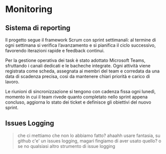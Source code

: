 
# Monitoring

## Sistema di reporting

Il progetto segue il framework Scrum con sprint settimanali: al termine di ogni settimana si verifica l’avanzamento e si pianifica il ciclo successivo, favorendo iterazioni rapide e feedback continui.

Per la gestione operativa dei task è stato adottato Microsoft Teams, sfruttando i canali dedicati e le bacheche integrate. Ogni attività viene registrata come scheda, assegnata ai membri del team e corredata da una data di scadenza precisa, così da mantenere chiari priorità e carico di lavoro.

Le riunioni di sincronizzazione si tengono con cadenza fissa ogni lunedì, momento in cui il team rivede quanto completato nello sprint appena concluso, aggiorna lo stato dei ticket e definisce gli obiettivi del nuovo sprint.


##  Issues Logging

> che ci mettiamo che non lo abbiamo fatto? ahaahh
> usare fantasia, su github c'e' un issues logging, magari fingiamo di aver usato quello? o se no qualsiasi altro strumento di issue logging